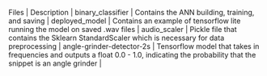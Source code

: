 Files  |   Description    | 
binary_classifier | Contains the ANN building, training, and saving |
deployed_model | Contains an example of tensorflow lite running the model on saved .wav files | 
audio_scaler | Pickle file that contains the Sklearn StandardScaler which is necessary for data preprocessing |
angle-grinder-detector-2s | Tensorflow model that takes in frequencies and outputs a float 0.0 - 1.0, indicating the probability that the snippet is an angle grinder | 
